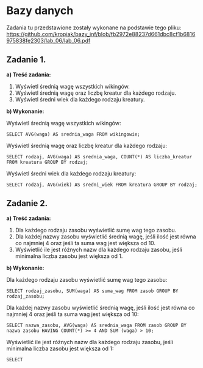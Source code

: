 # Bazy danych

Zadania tu przedstawione zostały wykonane na podstawie tego pliku: 
https://github.com/kropiak/bazy_inf/blob/fb2972e88237d661dbc8cf1b6816975838fe2303/lab_06/lab_06.pdf

##  Zadanie 1.

**a) Treść zadania:**

1. Wyświetl średnią wagę wszystkich wikingów.
2. Wyświetl średnią wagę oraz liczbę kreatur dla każdego rodzaju.
3. Wyświetl średni wiek dla każdego rodzaju kreatury.

**b) Wykonanie:**

Wyświetl średnią wagę wszystkich wikingów:
~~~~mysql
SELECT AVG(waga) AS srednia_waga FROM wikingowie;
~~~~
Wyświetl średnią wagę oraz liczbę kreatur dla każdego rodzaju:
~~~~mysql
SELECT rodzaj, AVG(waga) AS srednia_waga, COUNT(*) AS liczba_kreatur FROM kreatura GROUP BY rodzaj;
~~~~
Wyświetl średni wiek dla każdego rodzaju kreatury:
~~~~mysql
SELECT rodzaj, AVG(wiek) AS sredni_wiek FROM kreatura GROUP BY rodzaj;
~~~~

## Zadanie 2.

**a) Treść zadania:**

1. Dla każdego rodzaju zasobu wyświetlić sumę wag tego zasobu.
2. Dla każdej nazwy zasobu wyświetlić średnią wagę, jeśli ilość jest równa co najmniej 4 oraz
jeśli ta suma wag jest większa od 10.
3. Wyświetlić ile jest różnych nazw dla każdego rodzaju zasobu, jeśli minimalna liczba zasobu
jest większa od 1.

**b) Wykonanie:**

Dla każdego rodzaju zasobu wyświetlić sumę wag tego zasobu:
~~~~mysql
SELECT rodzaj_zasobu, SUM(waga) AS suma_wag FROM zasob GROUP BY rodzaj_zasobu;
~~~~
Dla każdej nazwy zasobu wyświetlić średnią wagę, jeśli ilość jest równa co najmniej 4 oraz
jeśli ta suma wag jest większa od 10:
~~~~mysql
SELECT nazwa_zasobu, AVG(waga) AS srednia_waga FROM zasob GROUP BY nazwa zasobu HAVING COUNT(*) >= 4 AND SUM (waga) > 10;
~~~~
Wyświetlić ile jest różnych nazw dla każdego rodzaju zasobu, jeśli minimalna liczba zasobu
jest większa od 1:
~~~~mysql
SELECT 


